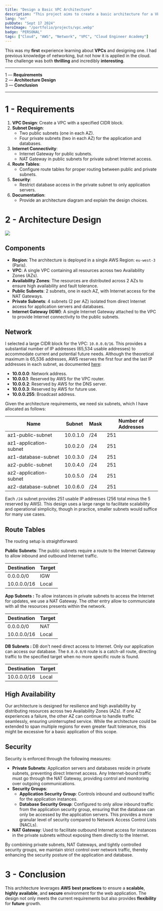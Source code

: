 ```yaml
---
title: "Design a Basic VPC Architecture"
description: "This project aims to create a basic architecture for a VPC."
lang: "en"
pubDate: "Sept 17 2024"
heroImage: "/portfolio/projects/vpc.webp"
badge: "PERSONAL"
tags: ["Cloud", "AWS", "Network", "VPC", "Cloud Engineer Academy"]
---
```


This was my **first** experience learning about **VPCs** and designing one. I had previous knowledge of networking, but not how it is applied in the cloud. The challenge was both **thrilling** and incredibly **interesting**.

---

1 — **Requirements** </br>
2 — **Architecture Design** </br>
3 — **Conclusion** </br>

---

# 1 - Requirements

1. **VPC Design**: Create a VPC with a specified CIDR block.
2. **Subnet Design**:
    - Two public subnets (one in each AZ).
    - Four private subnets (two in each AZ) for the application and databases.
3. **Internet Connectivity**:
    - Internet Gateway for public subnets.
    - NAT Gateway in public subnets for private subnet Internet access.
4. **Route Tables**:
    - Configure route tables for proper routing between public and private subnets.
5. **Security**:
    - Restrict database access in the private subnet to only application servers.
6. **Documentation**:
    - Provide an architecture diagram and explain the design choices.

# 2 - Architecture Design

![](/portfolio/projects/AWS_VPC_Architecture.png)

## Components

- **Region**: The architecture is deployed in a single AWS Region: `eu-west-3` (Paris).
- **VPC**: A single VPC containing all resources across two Availability Zones (AZs).
- **Availability Zones**: The resources are distributed across 2 AZs to ensure high availability and fault tolerance.
- **Public Subnets**: 2 subnets, one in each AZ, with Internet access for the NAT Gateways.
- **Private Subnets**: 4 subnets (2 per AZ) isolated from direct Internet access for application servers and databases.
- **Internet Gateway (IGW)**: A single Internet Gateway attached to the VPC to provide Internet connectivity to the public subnets.

## Network

I selected a large CIDR block for the VPC: `10.0.0.0/16`. This provides a substantial number of IP addresses (65,534 usable addresses) to accommodate current and potential future needs. Although the theoretical maximum is 65,536 addresses, AWS reserves the first four and the last IP addresses in each subnet, as documented [here](https://docs.aws.amazon.com/vpc/latest/userguide/subnet-sizing.html):

- **10.0.0.0**: Network address.
- **10.0.0.1**: Reserved by AWS for the VPC router.
- **10.0.0.2**: Reserved by AWS for the DNS server.
- **10.0.0.3**: Reserved by AWS for future use.
- **10.0.0.255**: Broadcast address.

Given the architecture requirements, we need six subnets, which I have allocated as follows:

|Name|Subnet|Mask|Number of Addresses|
|---|---|---|---|
|az1-public-subnet|10.0.1.0|/24|251|
|az1-application-subnet|10.0.2.0|/24|251|
|az1-database-subnet|10.0.3.0|/24|251|
|az2-public-subnet|10.0.4.0|/24|251|
|az2-application-subnet|10.0.5.0|/24|251|
|az2-database-subnet|10.0.6.0|/24|251|

Each `/24` subnet provides 251 usable IP addresses (256 total minus the 5 reserved by AWS). This design uses a large range to facilitate scalability and operational simplicity, though in practice, smaller subnets would suffice for many use cases.


## Route Tables

The routing setup is straightforward:

**Public Subnets**: The public subnets require a route to the Internet Gateway to allow inbound and outbound Internet traffic.

| Destination | Target |
| ----------- | ------ |
| 0.0.0.0/0   | IGW    |
| 10.0.0.0/16 | Local  |

**App Subnets :** To allow instances in private subnets to access the Internet for updates, we use a NAT Gateway. The other entry allow to communciate with all the resources presents within the network.

| Destination | Target |
| ----------- | ------ |
| 0.0.0.0/0   | NAT    |
| 10.0.0.0/16 | Local  |

**DB Subnets :** DB don't need direct access to Internet. Only our application can access our database.
The `0.0.0.0/0` route is a catch-all route, directing traffic to the specified target when no more specific route is found.

| Destination | Target |
| ----------- | ------ |
| 10.0.0.0/16 | Local  |

## High Availability

Our architecture is designed for resilience and high availability by distributing resources across two Availability Zones (AZs). If one AZ experiences a failure, the other AZ can continue to handle traffic seamlessly, ensuring uninterrupted service. While the architecture could be extended to span multiple regions for even greater fault tolerance, this might be excessive for a basic application of this scope.

## Security

Security is enforced through the following measures:

- **Private Subnets**: Application servers and databases reside in private subnets, preventing direct Internet access. Any Internet-bound traffic must go through the NAT Gateway, providing control and monitoring over outgoing communications.
- **Security Groups**:
    - **Application Security Group**: Controls inbound and outbound traffic for the application instances.
    - **Database Security Group**: Configured to only allow inbound traffic from the application security group, ensuring that the database can only be accessed by the application servers. This provides a more granular level of security compared to Network Access Control Lists (NACLs).
- **NAT Gateway**: Used to facilitate outbound Internet access for instances in the private subnets without exposing them directly to the Internet.

By combining private subnets, NAT Gateways, and tightly controlled security groups, we maintain strict control over network traffic, thereby enhancing the security posture of the application and database.

# 3 - Conclusion

This architecture leverages **AWS** **best practices** to ensure a **scalable**, **highly available**, and **secure** environment for the web application. The design not only meets the current requirements but also provides **flexibility** for **future** growth.